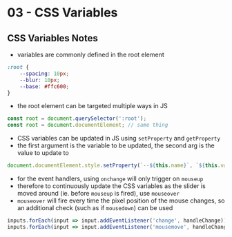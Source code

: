 # 03 - CSS Variables
## CSS Variables Notes

- variables are commonly defined in the root element

```css
:root {
	--spacing: 10px;
	--blur: 10px;
	--base: #ffc600;
}
```

- the root element can be targeted multiple ways in JS

```js
const root = document.querySelector(':root');
const root = document.documentElement; // same thing
```

- CSS variables can be updated in JS using `setProperty` and `getProperty`
- the first argument is the variable to be updated, the second arg is the value to update to

```js
document.documentElement.style.setProperty(`--${this.name}`, `${this.value}${suffix}`)
```

- for the event handlers, using `onchange` will only trigger on `mouseup`
- therefore to continuously update the CSS variables as the slider is moved around (ie. before `mouseup` is fired), use `mouseover`
- `mouseover` will fire every time the pixel position of the mouse changes, so an additional check (such as if `mousedown`) can be used

```js
inputs.forEach(input => input.addEventListener('change', handleChange));
inputs.forEach(input => input.addEventListener('mousemove', handleChange));
```
